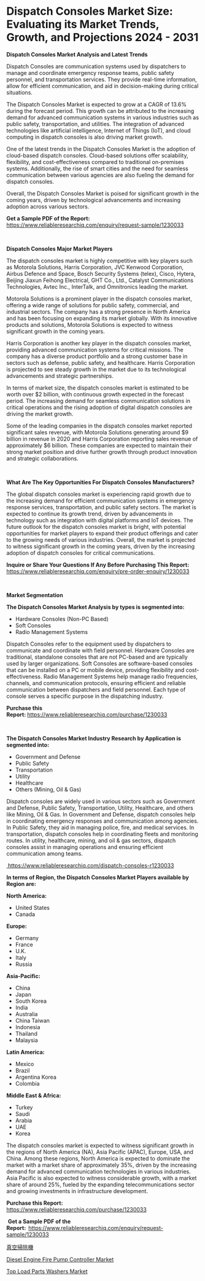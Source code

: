 <p><h1>Dispatch Consoles Market Size: Evaluating its Market Trends, Growth, and Projections 2024 - 2031</h1></p><p><strong>Dispatch Consoles Market Analysis and Latest Trends</strong></p>
<p><p>Dispatch Consoles are communication systems used by dispatchers to manage and coordinate emergency response teams, public safety personnel, and transportation services. They provide real-time information, allow for efficient communication, and aid in decision-making during critical situations.</p><p>The Dispatch Consoles Market is expected to grow at a CAGR of 13.6% during the forecast period. This growth can be attributed to the increasing demand for advanced communication systems in various industries such as public safety, transportation, and utilities. The integration of advanced technologies like artificial intelligence, Internet of Things (IoT), and cloud computing in dispatch consoles is also driving market growth.</p><p>One of the latest trends in the Dispatch Consoles Market is the adoption of cloud-based dispatch consoles. Cloud-based solutions offer scalability, flexibility, and cost-effectiveness compared to traditional on-premises systems. Additionally, the rise of smart cities and the need for seamless communication between various agencies are also fueling the demand for dispatch consoles.</p><p>Overall, the Dispatch Consoles Market is poised for significant growth in the coming years, driven by technological advancements and increasing adoption across various sectors.</p></p>
<p><strong>Get a Sample PDF of the Report:&nbsp;</strong> <a href="https://www.reliableresearchiq.com/enquiry/request-sample/1230033">https://www.reliableresearchiq.com/enquiry/request-sample/1230033</a></p>
<p>&nbsp;</p>
<p><strong>Dispatch Consoles Major Market Players</strong></p>
<p><p>The dispatch consoles market is highly competitive with key players such as Motorola Solutions, Harris Corporation, JVC Kenwood Corporation, Airbus Defence and Space, Bosch Security Systems (telex), Cisco, Hytera, Beijing Jiaxun Feihong Electrical, GHT Co., Ltd., Catalyst Communications Technologies, Avtec Inc., InterTalk, and Omnitronics leading the market.</p><p>Motorola Solutions is a prominent player in the dispatch consoles market, offering a wide range of solutions for public safety, commercial, and industrial sectors. The company has a strong presence in North America and has been focusing on expanding its market globally. With its innovative products and solutions, Motorola Solutions is expected to witness significant growth in the coming years.</p><p>Harris Corporation is another key player in the dispatch consoles market, providing advanced communication systems for critical missions. The company has a diverse product portfolio and a strong customer base in sectors such as defense, public safety, and healthcare. Harris Corporation is projected to see steady growth in the market due to its technological advancements and strategic partnerships.</p><p>In terms of market size, the dispatch consoles market is estimated to be worth over $2 billion, with continuous growth expected in the forecast period. The increasing demand for seamless communication solutions in critical operations and the rising adoption of digital dispatch consoles are driving the market growth.</p><p>Some of the leading companies in the dispatch consoles market reported significant sales revenue, with Motorola Solutions generating around $9 billion in revenue in 2020 and Harris Corporation reporting sales revenue of approximately $6 billion. These companies are expected to maintain their strong market position and drive further growth through product innovation and strategic collaborations.</p></p>
<p>&nbsp;</p>
<p><strong>What Are The Key Opportunities For Dispatch Consoles Manufacturers?</strong></p>
<p><p>The global dispatch consoles market is experiencing rapid growth due to the increasing demand for efficient communication systems in emergency response services, transportation, and public safety sectors. The market is expected to continue its growth trend, driven by advancements in technology such as integration with digital platforms and IoT devices. The future outlook for the dispatch consoles market is bright, with potential opportunities for market players to expand their product offerings and cater to the growing needs of various industries. Overall, the market is projected to witness significant growth in the coming years, driven by the increasing adoption of dispatch consoles for critical communications.</p></p>
<p><strong>Inquire or Share Your Questions If Any Before Purchasing This Report:</strong> <a href="https://www.reliableresearchiq.com/enquiry/pre-order-enquiry/1230033">https://www.reliableresearchiq.com/enquiry/pre-order-enquiry/1230033</a></p>
<p>&nbsp;</p>
<p><strong>Market Segmentation</strong></p>
<p><strong>The Dispatch Consoles Market Analysis by types is segmented into:</strong></p>
<p><ul><li>Hardware Consoles (Non-PC Based)</li><li>Soft Consoles</li><li>Radio Management Systems</li></ul></p>
<p><p>Dispatch Consoles refer to the equipment used by dispatchers to communicate and coordinate with field personnel. Hardware Consoles are traditional, standalone consoles that are not PC-based and are typically used by larger organizations. Soft Consoles are software-based consoles that can be installed on a PC or mobile device, providing flexibility and cost-effectiveness. Radio Management Systems help manage radio frequencies, channels, and communication protocols, ensuring efficient and reliable communication between dispatchers and field personnel. Each type of console serves a specific purpose in the dispatching industry.</p></p>
<p><strong>Purchase this Report:&nbsp;</strong><a href="https://www.reliableresearchiq.com/purchase/1230033">https://www.reliableresearchiq.com/purchase/1230033</a></p>
<p>&nbsp;</p>
<p><strong>The Dispatch Consoles Market Industry Research by Application is segmented into:</strong></p>
<p><ul><li>Government and Defense</li><li>Public Safety</li><li>Transportation</li><li>Utility</li><li>Healthcare</li><li>Others (Mining, Oil & Gas)</li></ul></p>
<p><p>Dispatch consoles are widely used in various sectors such as Government and Defense, Public Safety, Transportation, Utility, Healthcare, and others like Mining, Oil & Gas. In Government and Defense, dispatch consoles help in coordinating emergency responses and communication among agencies. In Public Safety, they aid in managing police, fire, and medical services. In transportation, dispatch consoles help in coordinating fleets and monitoring routes. In utility, healthcare, mining, and oil & gas sectors, dispatch consoles assist in managing operations and ensuring efficient communication among teams.</p></p>
<p><a href="https://www.reliableresearchiq.com/dispatch-consoles-r1230033">&nbsp;https://www.reliableresearchiq.com/dispatch-consoles-r1230033</a></p>
<p><strong>In terms of Region, the Dispatch Consoles Market Players available by Region are:</strong></p>
<p>
    <p> <strong> North America: </strong>
        <ul>
            <li>United States</li>
            <li>Canada</li>
        </ul>
        </p> 
    <p> <strong> Europe: </strong>
        <ul>
            <li>Germany</li>
            <li>France</li>
            <li>U.K.</li>
            <li>Italy</li>
            <li>Russia</li>
        </ul>
        </p> 
    <p> <strong> Asia-Pacific: </strong>
        <ul>
            <li>China</li>
            <li>Japan</li>
            <li>South Korea</li>
            <li>India</li>
            <li>Australia</li>
            <li>China Taiwan</li>
            <li>Indonesia</li>
            <li>Thailand</li>
            <li>Malaysia</li>
        </ul>
        </p> 
    <p> <strong> Latin America: </strong>
        <ul>
            <li>Mexico</li>
            <li>Brazil</li>
            <li>Argentina Korea</li>
            <li>Colombia</li>
        </ul>
        </p> 
    <p> <strong> Middle East & Africa: </strong>
        <ul>
            <li>Turkey</li>
            <li>Saudi</li>
            <li>Arabia</li>
            <li>UAE</li>
            <li>Korea</li>
        </ul>
    </p>
    </p>
<p><p>The dispatch consoles market is expected to witness significant growth in the regions of North America (NA), Asia Pacific (APAC), Europe, USA, and China. Among these regions, North America is expected to dominate the market with a market share of approximately 35%, driven by the increasing demand for advanced communication technologies in various industries. Asia Pacific is also expected to witness considerable growth, with a market share of around 25%, fueled by the expanding telecommunications sector and growing investments in infrastructure development.</p></p>
<p><strong>Purchase this Report: </strong><a href="https://www.reliableresearchiq.com/purchase/1230033">https://www.reliableresearchiq.com/purchase/1230033</a></p>
<p>&nbsp;<strong>Get a Sample PDF of the Report:&nbsp;&nbsp;</strong><a href="https://www.reliableresearchiq.com/enquiry/request-sample/1230033">https://www.reliableresearchiq.com/enquiry/request-sample/1230033</a></p>
<p><strong></strong></p>
<p><p><a href="https://github.com/zjkmgcs938405/Market-Research-Report-List-3/blob/main/291226745597.md">真空掃除機</a></p><p><a href="https://www.linkedin.com/pulse/global-diesel-engine-fire-pump-controller-market-opportunities-iz8nc">Diesel Engine Fire Pump Controller Market</a></p><p><a href="https://www.linkedin.com/pulse/in-depth-analysis-global-top-load-parts-washers-market-vdt4e">Top Load Parts Washers Market</a></p></p>